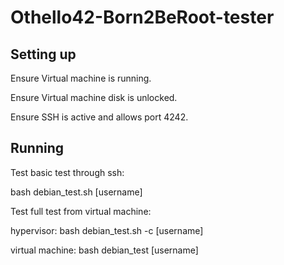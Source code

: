 # Othello42-Born2BeRoot-tester

## Setting up
Ensure Virtual machine is running.

Ensure Virtual machine disk is unlocked.

Ensure SSH is active and allows port 4242.


## Running
Test basic test through ssh:

bash debian_test.sh [username]



Test full test from virtual machine:

hypervisor:        bash debian_test.sh -c [username]

virtual machine:   bash debian_test [username]
